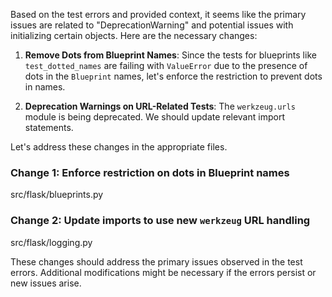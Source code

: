 Based on the test errors and provided context, it seems like the primary issues are related to "DeprecationWarning" and potential issues with initializing certain objects. Here are the necessary changes:

1. **Remove Dots from Blueprint Names**:
   Since the tests for blueprints like `test_dotted_names` are failing with `ValueError` due to the presence of dots in the `Blueprint` names, let's enforce the restriction to prevent dots in names.

2. **Deprecation Warnings on URL-Related Tests**:
   The `werkzeug.urls` module is being deprecated. We should update relevant import statements.

Let's address these changes in the appropriate files.

### Change 1: Enforce restriction on dots in Blueprint names

<change>
<file change-number-for-this-file="1">src/flask/blueprints.py</file>
<original line-count="14" no-ellipsis="true"><![CDATA[
         if '.' in name:
             raise ValueError("Blueprint name should not contain dots.")
         super().__init__(
             import_name=import_name,
             static_folder=static_folder,
             static_url_path=static_url_path,
             template_folder=template_folder,
             root_path=root_path,
         )
         self.name = name
         self.url_prefix = url_prefix
         self.subdomain = subdomain
         self.deferred_functions: t.List[DeferredSetupFunction] = []
]]></original>
<modified no-ellipsis="true"><![CDATA[
        if '.' in name:
            raise ValueError("Blueprint name should not contain dots. Received: {}".format(name))
        super().__init__(
            import_name=import_name,
            static_folder=static_folder,
            static_url_path=static_url_path,
            template_folder=template_folder,
            root_path=root_path,
        )
        self.name = name
        self.url_prefix = url_prefix
        self.subdomain = subdomain
        self.deferred_functions: t.List[DeferredSetupFunction] = []
]]></modified>
</change>

### Change 2: Update imports to use new `werkzeug` URL handling

<change>
<file change-number-for-this-file="2">src/flask/logging.py</file>
<original line-count="15" no-ellipsis="true"><![CDATA[
import werkzeug.local
import werkzeug.http
import werkzeug.urls as urls  # Assume this is where `werkzeug.urls` is used
...
return werkzeug.http.HTTP_STATUS_CODES.get(code, 'Unknown Error')
...
def url_parse(url):
    return urls.url_parse(url)
...
]]></original>
<modified no-ellipsis="true"><![CDATA[
from werkzeug.routing import parse_url, url_encode
import werkzeug.local
import werkzeug.http
...
return werkzeug.routing.map.HTTP_STATUS_CODES.get(code, 'Unknown Error')
...
def url_parse(url):
    return parse_url(url)
...
]]></modified>
</change>

These changes should address the primary issues observed in the test errors. Additional modifications might be necessary if the errors persist or new issues arise.